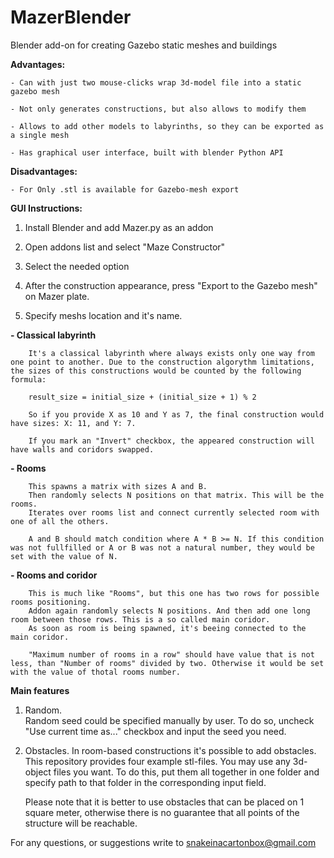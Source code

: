 # MazerBlender
Blender add-on for creating Gazebo static meshes and buildings

**Advantages:**
	
	- Can with just two mouse-clicks wrap 3d-model file into a static gazebo mesh
	
	- Not only generates constructions, but also allows to modify them
	
	- Allows to add other models to labyrinths, so they can be exported as a single mesh

	- Has graphical user interface, built with blender Python API
	
**Disadvantages:**

	- For Only .stl is available for Gazebo-mesh export

**GUI Instructions:**

1) Install Blender and add Mazer.py as an addon
	
2) Open addons list and select "Maze Constructor"

3) Select the needed option

4) After the construction appearance, press "Export to the Gazebo mesh" on Mazer plate. 

5) Specify meshs location and it's name.


**- Classical labyrinth**
		
		It's a classical labyrinth where always exists only one way from one point to another. Due to the construction algorythm limitations, the sizes of this constructions would be counted by the following formula:
		
		result_size = initial_size + (initial_size + 1) % 2  

		So if you provide X as 10 and Y as 7, the final construction would have sizes: X: 11, and Y: 7.
		
		If you mark an "Invert" checkbox, the appeared construction will have walls and coridors swapped.
		
**- Rooms**
		
		This spawns a matrix with sizes A and B. 
		Then randomly selects N positions on that matrix. This will be the rooms.
		Iterates over rooms list and connect currently selected room with one of all the others.

		A and B should match condition where A * B >= N. If this condition was not fullfilled or A or B was not a natural number, they would be set with the value of N.

**- Rooms and coridor**
		
		This is much like "Rooms", but this one has two rows for possible rooms positioning. 
		Addon again randomly selects N positions. And then add one long room between those rows. This is a so called main coridor.
		As soon as room is being spawned, it's beeing connected to the main coridor.

		"Maximum number of rooms in a row" should have value that is not less, than "Number of rooms" divided by two. Otherwise it would be set with the value of thotal rooms number.


**Main features**

1) Random.	
	Random seed could be specified manually by user. To do so, uncheck "Use current time as..." checkbox and input the seed you need.

2) Obstacles.
	In room-based constructions it's possible to add obstacles.
	This repository provides four example stl-files.
	You may use any 3d-object files you want. To do this, put them all together in one folder and specify path to that folder in the corresponding input field.

	Please note that it is better to use obstacles that can be placed on 1 square meter, otherwise there is no guarantee that all points of the structure will be reachable.

For any questions, or suggestions write to snakeinacartonbox@gmail.com
